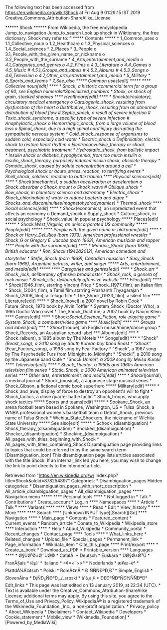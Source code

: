 The following text has been accessed from https://en.wikipedia.org/wiki/Shock at Fri Aug 9 01:29:15 IST 2019
Creative_Commons_Attribution-ShareAlike_License




















****** Shock ******
From Wikipedia, the free encyclopedia
Jump_to_navigation Jump_to_search
 Look up shock in Wiktionary, the free dictionary.
Shock may refer to:
⁰
***** Contents *****
    * 1_Common_uses
          o 1.1_Collective_noun
          o 1.2_Healthcare
          o 1.3_Physical_sciences
          o 1.4_Social_sciences
    * 2_Places
    * 3_People
          o 3.1_People_with_the_given_name_or_nickname
          o 3.2_People_with_the_surname
    * 4_Arts,_entertainment,_and_media
          o 4.1_Categories_and_genres
          o 4.2_Films
          o 4.3_Literature
          o 4.4_Games
          o 4.5_Music
                # 4.5.1_Groups_and_labels
                # 4.5.2_Albums
                # 4.5.3_Songs
          o 4.6_Television
          o 4.7_Other_arts,_entertainment,_and_media
    * 5_Military
    * 6_Sports_and_teams
    * 7_See_also
***** Common uses[edit] *****
**** Collective noun[edit] ****
    * Shock, a historic commercial term for a group of 60, see English
      numerals#Specialized_numbers
    * Stook, or shock of grain, stacked sheaves
**** Healthcare[edit] ****
    * Shock_(circulatory), circulatory medical emergency
          o Cardiogenic_shock, resulting from dysfunction of the heart
          o Distributive_shock, resulting from an abnormal distribution of
            blood flow
                # Septic_shock, a result of severe infection
                # Toxic_shock_syndrome, a specific type of severe infection
                # Anaphylactic_shock
          o Hemorrhagic_shock, from a large volume of blood loss
          o Spinal_shock, due to a high spinal cord injury disrupting the
            sympathetic nervous system
    * Cold_shock_response of organisms to sudden cold, especially cold water
    * Electric_shock
          o Defibrillation, electric shock to restore heart rhythm
          o Electroconvulsive_therapy or shock treatment, psychiatric treatment
    * Hydrostatic_shock, from ballistic impact
    * Insulin shock or diabetic_hypoglycemia, from too much insulin
          o Insulin_shock_therapy, purposely induced insulin shock, obsolete
            therapy
    * Osmotic_shock, caused by solute concentration around a cell
    * Psychological shock or acute_stress_reaction, to terrifying events
    * Shell_shock, soldiers' reaction to battle trauma
**** Physical sciences[edit] ****
    * Shock_(mechanics), a sudden acceleration or deceleration
          o Shock_absorber
          o Shock_mount
          o Shock_wave
                # Oblique_shock
    * Bow_shock, in planetary science and astronomy
    * Electric_shock
    * Shock_chlorination of water to reduce bacteria and algae
    * Shocks_and_discontinuities_(magnetohydrodynamics)
    * Thermal_shock
**** Social sciences[edit] ****
    * Shock_(economics), an unpredicted event that affects an economy
          o Demand_shock
          o Supply_shock
    * Culture_shock, in social psychology
    * Shock_value, in popular psychology
***** Places[edit] *****
    * Shock,_West_Virginia, an unincorporated US community
***** People[edit] *****
**** People with the given name or nickname[edit] ****
    * Shock or Harry_Del_Rios (born 1973), American professional wrestler
    * Shock_G or Gregory E. Jacobs (born 1963), American musician and rapper
**** People with the surname[edit] ****
    * Maurice_Shock (born 1936), British educator
    * Ron_Shock (1942â2012), American comedian and storyteller
    * Stefie_Shock (born 1969), Canadian musician
    * Susy_Shock (born 1968), Argentine actress, writer, and singer
***** Arts, entertainment, and media[edit] *****
**** Categories and genres[edit] ****
    * Shock_art
    * Shock_jock, deliberately offensive broadcaster
    * Shock_rock, a genera of rock music
    * Shock_site, deliberately offensive website
**** Films[edit] ****
    * Shock_(1946_film), starring Vincent Price
    * Shock_(1977_film), an Italian film
    * Shock_(2004_film), a Tamil film starring Prashanth Thyagarajan
    * Shock_(2006_film), a Telugu film
    * The_Shock_(1923_film), a silent film
**** Literature[edit] ****
    * Shock_(novel), a 2001 novel by Robin Cook
    * Future_Shock, 1970 book by Alvin Toffler
    * System_Shock_(Doctor_Who), a 1995 Doctor Who novel
    * The_Shock_Doctrine, a 2007 book by Naomi Klein
**** Games[edit] ****
    * Shock:_Social_Science_Fiction, role-playing game
    * System_Shock, a computer/video game
**** Music[edit] ****
*** Groups and labels[edit] ***
    * Shock_(troupe), an English music/mime/dance group
    * Shock_Records, an Australian record label
*** Albums[edit] ***
    * Shock_(album), a 1985 album by The Motels
*** Songs[edit] ***
    * "Shock"_(Beast_song), a 2010 song by South Korean boy band Beast
    * "Shock"_(Fear_Factory_song), a 1998 song by Fear Factory
    * "Shock", a 1987 song by The Psychedelic Furs from Midnight_to_Midnight
    * "Shock!", a 2010 song by the Japanese band Cute
    * "Shock:_Unmei", a 2009 song by Meisa Kuroki
**** Television[edit] ****
    * Shock_Theater, a 1950s and 1960s American television film series
    * Static_Shock, a 2000 American animated television series
**** Other arts, entertainment, and media[edit] ****
    * Shock_(journal), a medical journal
    * Shock_(musical), a Japanese stage musical series
    * Shock_Gibson, a fictional comic book superhero
***** Military[edit] *****
    * Shock_and_awe, display of force to destroy an opponent's will to fight
    * Shock_tactics, a close quarter battle tactic
    * Shock_troops, who apply shock tactics
***** Sports and teams[edit] *****
    * Spokane_Shock, an arena football team based in Spokane, Washington, US
    * Tulsa_Shock, a WNBA professional women's basketball team
          o Detroit_Shock, previous name of Tulsa Shock
    * Wichita_State_Shockers, the nickname of Wichita State University
***** See also[edit] *****
    * Schock_(disambiguation)
    * Shock_therapy_(disambiguation)
    * Shocked_(disambiguation)
    * Shocker_(disambiguation)
    * Shocking_(disambiguation)
    * All_pages_with_titles_beginning_with_Shock
    * All_pages_with_titles_containing_Shock
                      Disambiguation page providing links to topics that could
                      be referred to by the same search term
[Disambiguation_icon] This disambiguation page lists articles associated with
                      the title Shock.
                      If an internal_link led you here, you may wish to change
                      the link to point directly to the intended article.

Retrieved from "https://en.wikipedia.org/w/
index.php?title=Shock&oldid=878254897"
Categories:
    * Disambiguation_pages
Hidden categories:
    * Disambiguation_pages_with_short_description
    * All_article_disambiguation_pages
    * All_disambiguation_pages
***** Navigation menu *****
**** Personal tools ****
    * Not logged in
    * Talk
    * Contributions
    * Create_account
    * Log_in
**** Namespaces ****
    * Article
    * Talk
⁰
**** Variants ****
**** Views ****
    * Read
    * Edit
    * View_history
⁰
**** More ****
**** Search ****
[Unknown INPUT type][Search][Go]
**** Navigation ****
    * Main_page
    * Contents
    * Featured_content
    * Current_events
    * Random_article
    * Donate_to_Wikipedia
    * Wikipedia_store
**** Interaction ****
    * Help
    * About_Wikipedia
    * Community_portal
    * Recent_changes
    * Contact_page
**** Tools ****
    * What_links_here
    * Related_changes
    * Upload_file
    * Special_pages
    * Permanent_link
    * Page_information
    * Wikidata_item
    * Cite_this_page
**** Print/export ****
    * Create_a_book
    * Download_as_PDF
    * Printable_version
**** Languages ****
    * Ø§ÙØ¹Ø±Ø¨ÙØ©
    * CatalÃ 
    * Deutsch
    * Euskara
    * ÙØ§Ø±Ø³Û
    * FranÃ§ais
    * íêµ­ì´
    * Italiano
    * ×¢××¨××ª
    * Nederlands
    * æ¥æ¬èª
    * PlattdÃ¼Ã¼tsch
    * Polski
    * RomÃ¢nÄ
    * Ð ÑÑÑÐºÐ¸Ð¹
    * Simple_English
    * SlovenÄina
    * Ð¡ÑÐ¿ÑÐºÐ¸_/_srpski
    * à¹à¸à¸¢
    * Ð£ÐºÑÐ°ÑÐ½ÑÑÐºÐ°
Edit_links
    * This page was last edited on 13 January 2019, at 22:34 (UTC).
    * Text is available under the Creative_Commons_Attribution-ShareAlike
      License; additional terms may apply. By using this site, you agree to the
      Terms_of_Use and Privacy_Policy. WikipediaÂ® is a registered trademark of
      the Wikimedia_Foundation,_Inc., a non-profit organization.
    * Privacy_policy
    * About_Wikipedia
    * Disclaimers
    * Contact_Wikipedia
    * Developers
    * Cookie_statement
    * Mobile_view
    * [Wikimedia_Foundation]
    * [Powered_by_MediaWiki]

